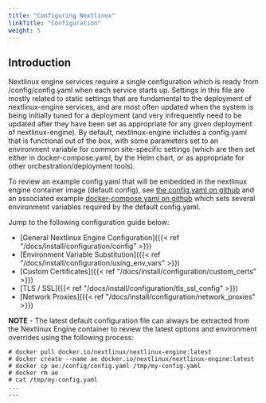 ```yaml
---
title: "Configuring Nextlinux"
linkTitle: "Configuration"
weight: 5
---
```


## Introduction

Nextlinux engine services require a single configuration which is ready from /config/config.yaml when each service starts up.  Settings in this file are mostly related to static settings that are fundamental to the deployment of nextlinux-engine services, and are most often updated when the system is being initially tuned for a deployment (and very infrequently need to be updated after they have been set as appropriate for any given deployment of nextlinux-engine).  By default, nextlinux-engine includes a config.yaml that is functional out of the box, with some parameters set to an environment variable for common site-specific settings (which are then set either in docker-compose.yaml, by the Helm chart, or as appropriate for other orchestration/deployment tools).

To review an example config.yaml that will be embedded in the nextlinux engine container image (default config), see [the config.yaml on github](https://github.com/nextlinux/nextlinux-engine/blob/master/conf/default_config.yaml) and an associated example [docker-compose.yaml on github](https://github.com/nextlinux/nextlinux-engine/blob/master/docker-compose.yaml) which sets several environment variables required by the default config.yaml.

Jump to the following configuration guide below:

- [General Nextlinux Engine Configuration]({{< ref "/docs/install/configuration/config" >}})
- [Environment Variable Substitution]({{< ref "/docs/install/configuration/using_env_vars" >}})
- [Custom Certificates]({{< ref "/docs/install/configuration/custom_certs" >}})
- [TLS / SSL]({{< ref "/docs/install/configuration/tls_ssl_config" >}})
- [Network Proxies]({{< ref "/docs/install/configuration/network_proxies" >}})

**NOTE** - The latest default configuration file can always be extracted from the Nextlinux Engine container to review the latest options and environment overrides using the following process:

```
# docker pull docker.io/nextlinux/nextlinux-engine:latest
# docker create --name ae docker.io/nextlinux/nextlinux-engine:latest
# docker cp ae:/config/config.yaml /tmp/my-config.yaml
# docker rm ae
# cat /tmp/my-config.yaml
...
...

```
